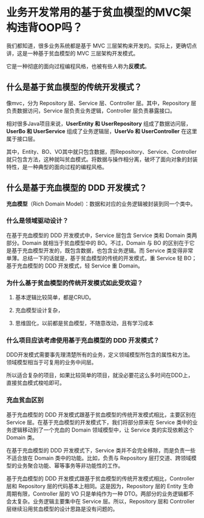 # 业务开发常用的基于贫血模型的MVC架构违背OOP吗？

我们都知道，很多业务系统都是基于 MVC 三层架构来开发的。实际上，更确切点讲，这是一种基于贫血模型的 MVC 三层架构开发模式。

它是一种彻底的面向过程编程风格，也被有些人称为**反模式**。

## 什么是基于贫血模型的传统开发模式？

像mvc，分为 Repository 层、Service 层、Controller 层。其中，Repository 层负责数据访问，Service 层负责业务逻辑，Controller 层负责暴露接口。

相对很多Java项目来说，**UserEntity 和 UserRepository** 组成了数据访问层，**UserBo 和 UserService** 组成了业务逻辑层，**UserVo 和 UserController** 在这里属于接口层。

其中，Entity、BO、VO其中就只包含数据，而Repository、Service、Controller就只包含方法，这种就叫贫血模式。将数据与操作相分离，破坏了面向对象的封装特性，是一种典型的面向过程的编程风格。

## 什么是基于充血模型的 DDD 开发模式？

**充血模型**（Rich Domain Model）：数据和对应的业务逻辑被封装到同一个类中。

### 什么是领域驱动设计？

在基于充血模型的 DDD 开发模式中，Service 层包含 Service 类和 Domain 类两部分。Domain 就相当于贫血模型中的 BO。不过，Domain 与 BO 的区别在于它是基于充血模型开发的，既包含数据，也包含业务逻辑。而 Service 类变得非常单薄。总结一下的话就是，基于贫血模型的传统的开发模式，重 Service 轻 BO；基于充血模型的 DDD 开发模式，轻 Service 重 Domain。

### 为什么基于贫血模型的传统开发模式如此受欢迎？

1. 基本逻辑比较简单，都是CRUD。

2. 充血模型设计复杂，

3. 思维固化，以前都是贫血模型，不随意改动，且有学习成本

### 什么项目应该考虑使用基于充血模型的 DDD 开发模式？

DDD开发模式需要事先理清楚所有的业务，定义领域模型所包含的属性和方法。领域模型相当于可复用的业务中间层。

所以适合复杂的项目，如果比较简单的项目，就没必要花这么多时间在DDD上，直接贫血模式梭哈即可。

### 充血贫血区别

基于充血模型的 DDD 开发模式跟基于贫血模型的传统开发模式相比，主要区别在 Service 层。在基于充血模型的开发模式下，我们将部分原来在 Service 类中的业务逻辑移动到了一个充血的 Domain 领域模型中，让 Service 类的实现依赖这个 Domain 类。

在基于充血模型的 DDD 开发模式下，Service 类并不会完全移除，而是负责一些不适合放在 Domain 类中的功能。比如，负责与 Repository 层打交道、跨领域模型的业务聚合功能、幂等事务等非功能性的工作。

基于充血模型的 DDD 开发模式跟基于贫血模型的传统开发模式相比，Controller 层和 Repository 层的代码基本上相同。这是因为，Repository 层的 Entity 生命周期有限，Controller 层的 VO 只是单纯作为一种 DTO。两部分的业务逻辑都不会太复杂。业务逻辑主要集中在 Service 层。所以，Repository 层和 Controller 层继续沿用贫血模型的设计思路是没有问题的。
